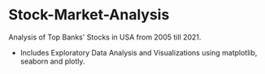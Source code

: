 # Stock-Market-Analysis
Analysis of Top Banks' Stocks in USA from 2005 till 2021.

* Includes Exploratory Data Analysis and Visualizations using matplotlib, seaborn and plotly.

